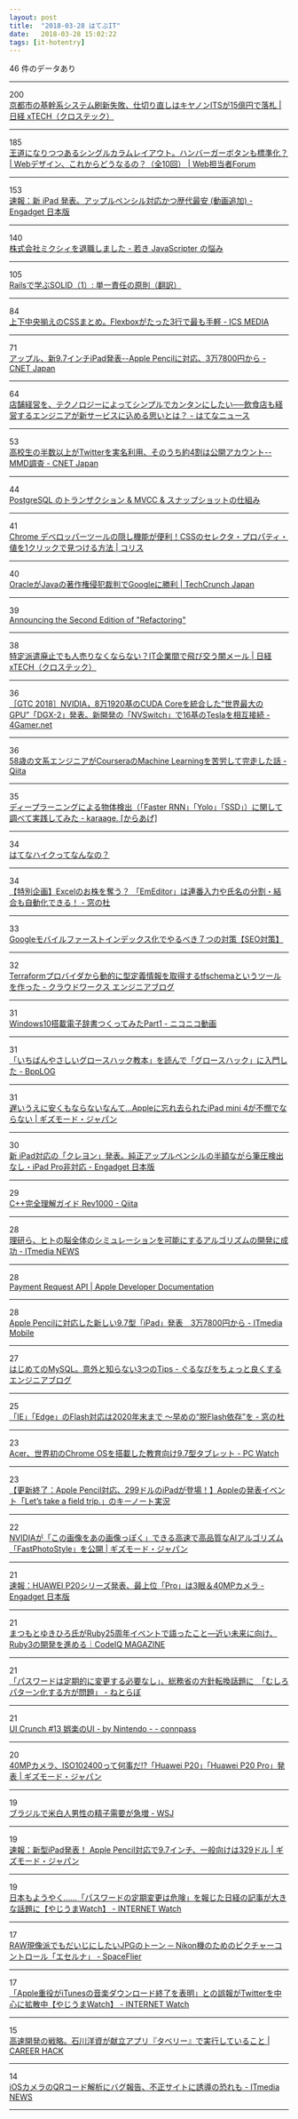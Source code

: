 ```yaml
---
layout: post
title:  "2018-03-28 はてぶIT"
date:   2018-03-28 15:02:22
tags: [it-hotentry]
---
```

46 件のデータあり

<hr><div class="row">
<div class="col-1"><span class="badge badge-pill badge-success h2">200</span></div>
<div class="col-11"><a href='http://tech.nikkeibp.co.jp/atcl/nxt/news/18/00618/' target='_blank'>京都市の基幹系システム刷新失敗、仕切り直しはキヤノンITSが15億円で落札 | 日経 xTECH（クロステック）</a></div>
</div>
<hr>
<div class="row">
<div class="col-1"><span class="badge badge-pill badge-success h2">185</span></div>
<div class="col-11"><a href='https://webtan.impress.co.jp/e/2018/03/28/28481' target='_blank'>王道になりつつあるシングルカラムレイアウト。ハンバーガーボタンも標準化？ | Webデザイン、これからどうなるの？（全10回） | Web担当者Forum</a></div>
</div>
<hr>
<div class="row">
<div class="col-1"><span class="badge badge-pill badge-success h2">153</span></div>
<div class="col-11"><a href='https://japanese.engadget.com/2018/03/27/ipad-apple-pencil/' target='_blank'>速報：新 iPad 発表。アップルペンシル対応かつ歴代最安 (動画追加) - Engadget 日本版</a></div>
</div>
<hr>
<div class="row">
<div class="col-1"><span class="badge badge-pill badge-success h2">140</span></div>
<div class="col-11"><a href='http://orgachem.hatenablog.com/entry/2018/03/27/214537' target='_blank'>株式会社ミクシィを退職しました - 若き JavaScripter の悩み</a></div>
</div>
<hr>
<div class="row">
<div class="col-1"><span class="badge badge-pill badge-success h2">105</span></div>
<div class="col-11"><a href='https://techracho.bpsinc.jp/hachi8833/2018_03_27/54130' target='_blank'>Railsで学ぶSOLID（1）: 単一責任の原則（翻訳）</a></div>
</div>
<hr>
<div class="row">
<div class="col-1"><span class="badge badge-pill badge-success h2">84</span></div>
<div class="col-11"><a href='https://ics.media/entry/17522' target='_blank'>上下中央揃えのCSSまとめ。Flexboxがたった3行で最も手軽 - ICS MEDIA</a></div>
</div>
<hr>
<div class="row">
<div class="col-1"><span class="badge badge-pill badge-success h2">71</span></div>
<div class="col-11"><a href='https://japan.cnet.com/article/35116778/' target='_blank'>アップル、新9.7インチiPad発表--Apple Pencilに対応、3万7800円から - CNET Japan</a></div>
</div>
<hr>
<div class="row">
<div class="col-1"><span class="badge badge-pill badge-success h2">64</span></div>
<div class="col-11"><a href='http://hatenanews.com/articles/2018/03/27/110000' target='_blank'>店舗経営を、テクノロジーによってシンプルでカンタンにしたい──飲食店も経営するエンジニアが新サービスに込める思いとは？ - はてなニュース</a></div>
</div>
<hr>
<div class="row">
<div class="col-1"><span class="badge badge-pill badge-success h2">53</span></div>
<div class="col-11"><a href='https://japan.cnet.com/article/35116762/' target='_blank'>高校生の半数以上がTwitterを実名利用、そのうち約4割は公開アカウント--MMD調査 - CNET Japan</a></div>
</div>
<hr>
<div class="row">
<div class="col-1"><span class="badge badge-pill badge-success h2">44</span></div>
<div class="col-11"><a href='http://www.nminoru.jp/~nminoru/postgresql/pg-transaction-mvcc-snapshot.html' target='_blank'>PostgreSQL のトランザクション & MVCC & スナップショットの仕組み</a></div>
</div>
<hr>
<div class="row">
<div class="col-1"><span class="badge badge-pill badge-success h2">41</span></div>
<div class="col-11"><a href='https://coliss.com/articles/build-websites/operation/css/detect-css-property-in-css-files.html' target='_blank'>Chrome デベロッパーツールの隠し機能が便利！CSSのセレクタ・プロパティ・値を1クリックで見つける方法 | コリス</a></div>
</div>
<hr>
<div class="row">
<div class="col-1"><span class="badge badge-pill badge-success h2">40</span></div>
<div class="col-11"><a href='https://jp.techcrunch.com/2018/03/28/2018-03-27-oracle-wins-appeal-against-google-in-copyright-case/' target='_blank'>OracleがJavaの著作権侵犯裁判でGoogleに勝利 | TechCrunch Japan</a></div>
</div>
<hr>
<div class="row">
<div class="col-1"><span class="badge badge-pill badge-success h2">39</span></div>
<div class="col-11"><a href='https://martinfowler.com/articles/201803-refactoring-2nd-ed.html' target='_blank'>Announcing the Second Edition of "Refactoring"</a></div>
</div>
<hr>
<div class="row">
<div class="col-1"><span class="badge badge-pill badge-success h2">38</span></div>
<div class="col-11"><a href='http://tech.nikkeibp.co.jp/atcl/nxt/column/18/00138/032600034/' target='_blank'>特定派遣廃止でも人売りなくならない？IT企業間で飛び交う闇メール | 日経 xTECH（クロステック）</a></div>
</div>
<hr>
<div class="row">
<div class="col-1"><span class="badge badge-pill badge-success h2">36</span></div>
<div class="col-11"><a href='http://www.4gamer.net/games/121/G012181/20180328001/' target='_blank'>［GTC 2018］NVIDIA，8万1920基のCUDA Coreを統合した“世界最大のGPU”「DGX-2」発表。新開発の「NVSwitch」で16基のTeslaを相互接続 - 4Gamer.net</a></div>
</div>
<hr>
<div class="row">
<div class="col-1"><span class="badge badge-pill badge-success h2">36</span></div>
<div class="col-11"><a href='https://qiita.com/narista/items/1c0013b5442644e6fe63' target='_blank'>58歳の文系エンジニアがCourseraのMachine Learningを苦労して完走した話 - Qiita</a></div>
</div>
<hr>
<div class="row">
<div class="col-1"><span class="badge badge-pill badge-success h2">35</span></div>
<div class="col-11"><a href='http://karaage.hatenadiary.jp/entry/2018/03/28/073000' target='_blank'>ディープラーニングによる物体検出（「Faster RNN」「Yolo」「SSD」）に関して調べて実践してみた - karaage. [からあげ]</a></div>
</div>
<hr>
<div class="row">
<div class="col-1"><span class="badge badge-pill badge-success h2">34</span></div>
<div class="col-11"><a href='https://anond.hatelabo.jp/20180327210729' target='_blank'>はてなハイクってなんなの？</a></div>
</div>
<hr>
<div class="row">
<div class="col-1"><span class="badge badge-pill badge-success h2">34</span></div>
<div class="col-11"><a href='https://forest.watch.impress.co.jp/docs/special/1112989.html' target='_blank'>【特別企画】Excelのお株を奪う？ 「EmEditor」は連番入力や氏名の分割・結合も自動化できる！ - 窓の杜</a></div>
</div>
<hr>
<div class="row">
<div class="col-1"><span class="badge badge-pill badge-success h2">33</span></div>
<div class="col-11"><a href='http://kanemotilevel.com/mobile-first-index.html' target='_blank'>Googleモバイルファーストインデックス化でやるべき７つの対策【SEO対策】</a></div>
</div>
<hr>
<div class="row">
<div class="col-1"><span class="badge badge-pill badge-success h2">32</span></div>
<div class="col-11"><a href='http://engineer.crowdworks.jp/entry/2018/03/27/173704' target='_blank'>Terraformプロバイダから動的に型定義情報を取得するtfschemaというツールを作った - クラウドワークス エンジニアブログ</a></div>
</div>
<hr>
<div class="row">
<div class="col-1"><span class="badge badge-pill badge-success h2">31</span></div>
<div class="col-11"><a href='http://www.nicovideo.jp/watch/sm32896358' target='_blank'>Windows10搭載電子辞書つくってみたPart1 - ニコニコ動画</a></div>
</div>
<hr>
<div class="row">
<div class="col-1"><span class="badge badge-pill badge-success h2">31</span></div>
<div class="col-11"><a href='http://tkybpp.hatenablog.com/entry/2018/03/27/200000' target='_blank'>「いちばんやさしいグロースハック教本」を読んで「グロースハック」に入門した - BppLOG</a></div>
</div>
<hr>
<div class="row">
<div class="col-1"><span class="badge badge-pill badge-success h2">31</span></div>
<div class="col-11"><a href='https://www.gizmodo.jp/2018/03/remember-apple-ipad-mini.html' target='_blank'>遅いうえに安くもならないなんて…Appleに忘れ去られたiPad mini 4が不憫でならない | ギズモード・ジャパン</a></div>
</div>
<hr>
<div class="row">
<div class="col-1"><span class="badge badge-pill badge-success h2">30</span></div>
<div class="col-11"><a href='https://japanese.engadget.com/2018/03/27/ipad-ipad-pro/' target='_blank'>新 iPad対応の「クレヨン」発表。純正アップルペンシルの半額ながら筆圧検出なし・iPad Pro非対応 - Engadget 日本版</a></div>
</div>
<hr>
<div class="row">
<div class="col-1"><span class="badge badge-pill badge-success h2">29</span></div>
<div class="col-11"><a href='https://qiita.com/_EnumHack/items/b5672ac9be86584a6629' target='_blank'>C++完全理解ガイド Rev1000 - Qiita</a></div>
</div>
<hr>
<div class="row">
<div class="col-1"><span class="badge badge-pill badge-success h2">28</span></div>
<div class="col-11"><a href='http://www.itmedia.co.jp/news/articles/1803/27/news075.html' target='_blank'>理研ら、ヒトの脳全体のシミュレーションを可能にするアルゴリズムの開発に成功 - ITmedia NEWS</a></div>
</div>
<hr>
<div class="row">
<div class="col-1"><span class="badge badge-pill badge-success h2">28</span></div>
<div class="col-11"><a href='https://developer.apple.com/documentation/applepayjs/payment_request_api' target='_blank'>Payment Request API | Apple Developer Documentation</a></div>
</div>
<hr>
<div class="row">
<div class="col-1"><span class="badge badge-pill badge-success h2">28</span></div>
<div class="col-11"><a href='http://www.itmedia.co.jp/mobile/articles/1803/28/news052.html' target='_blank'>Apple Pencilに対応した新しい9.7型「iPad」発表　3万7800円から - ITmedia Mobile</a></div>
</div>
<hr>
<div class="row">
<div class="col-1"><span class="badge badge-pill badge-success h2">27</span></div>
<div class="col-11"><a href='http://developers.gnavi.co.jp/entry/mysql-tips' target='_blank'>はじめてのMySQL。意外と知らない3つのTips - ぐるなびをちょっと良くするエンジニアブログ</a></div>
</div>
<hr>
<div class="row">
<div class="col-1"><span class="badge badge-pill badge-success h2">25</span></div>
<div class="col-11"><a href='https://forest.watch.impress.co.jp/docs/news/1113739.html' target='_blank'>「IE」「Edge」のFlash対応は2020年末まで ～早めの“脱Flash依存”を - 窓の杜</a></div>
</div>
<hr>
<div class="row">
<div class="col-1"><span class="badge badge-pill badge-success h2">23</span></div>
<div class="col-11"><a href='https://pc.watch.impress.co.jp/docs/news/1113686.html' target='_blank'>Acer、世界初のChrome OSを搭載した教育向け9.7型タブレット - PC Watch</a></div>
</div>
<hr>
<div class="row">
<div class="col-1"><span class="badge badge-pill badge-success h2">23</span></div>
<div class="col-11"><a href='https://www.gizmodo.jp/2018/03/live-blog-march-2018-apple-event.html' target='_blank'>【更新終了：Apple Pencil対応、299ドルのiPadが登場！】Appleの発表イベント「Let’s take a field trip.」のキーノート実況</a></div>
</div>
<hr>
<div class="row">
<div class="col-1"><span class="badge badge-pill badge-success h2">22</span></div>
<div class="col-11"><a href='https://www.gizmodo.jp/2018/03/nvdia-fastphotostyle.html' target='_blank'>NVIDIAが「この画像をあの画像っぽく」できる高速で高品質なAIアルゴリズム「FastPhotoStyle」を公開 | ギズモード・ジャパン</a></div>
</div>
<hr>
<div class="row">
<div class="col-1"><span class="badge badge-pill badge-success h2">21</span></div>
<div class="col-11"><a href='https://japanese.engadget.com/2018/03/27/huawei-p20-pro-3-40mp/' target='_blank'>速報：HUAWEI P20シリーズ発表、最上位「Pro」は3眼＆40MPカメラ - Engadget 日本版</a></div>
</div>
<hr>
<div class="row">
<div class="col-1"><span class="badge badge-pill badge-success h2">21</span></div>
<div class="col-11"><a href='https://codeiq.jp/magazine/2018/03/58209/' target='_blank'>まつもとゆきひろ氏がRuby25周年イベントで語ったこと―近い未来に向け、Ruby3の開発を進める｜CodeIQ MAGAZINE</a></div>
</div>
<hr>
<div class="row">
<div class="col-1"><span class="badge badge-pill badge-success h2">21</span></div>
<div class="col-11"><a href='http://nlab.itmedia.co.jp/nl/articles/1803/27/news130.html' target='_blank'>「パスワードは定期的に変更する必要なし」、総務省の方針転換話題に　「むしろパターン化する方が問題」 - ねとらぼ</a></div>
</div>
<hr>
<div class="row">
<div class="col-1"><span class="badge badge-pill badge-success h2">21</span></div>
<div class="col-11"><a href='https://ui-crunch.connpass.com/event/82969/' target='_blank'>UI Crunch #13 娯楽のUI - by Nintendo - - connpass</a></div>
</div>
<hr>
<div class="row">
<div class="col-1"><span class="badge badge-pill badge-success h2">20</span></div>
<div class="col-11"><a href='https://www.gizmodo.jp/2018/03/huawei_p20_p20p.html' target='_blank'>40MPカメラ、ISO102400って何事だ!?「Huawei P20」「Huawei P20 Pro」発表 | ギズモード・ジャパン</a></div>
</div>
<hr>
<div class="row">
<div class="col-1"><span class="badge badge-pill badge-success h2">19</span></div>
<div class="col-11"><a href='http://jp.wsj.com/articles/SB12386457582361034431504584121100470443262' target='_blank'>ブラジルで米白人男性の精子需要が急増 - WSJ</a></div>
</div>
<hr>
<div class="row">
<div class="col-1"><span class="badge badge-pill badge-success h2">19</span></div>
<div class="col-11"><a href='https://www.gizmodo.jp/2018/03/164025.html' target='_blank'>速報：新型iPad発表！ Apple Pencil対応で9.7インチ、一般向けは329ドル | ギズモード・ジャパン</a></div>
</div>
<hr>
<div class="row">
<div class="col-1"><span class="badge badge-pill badge-success h2">19</span></div>
<div class="col-11"><a href='https://internet.watch.impress.co.jp/docs/yajiuma/1113835.html' target='_blank'>日本もようやく……「パスワードの定期変更は危険」を報じた日経の記事が大きな話題に【やじうまWatch】 - INTERNET Watch</a></div>
</div>
<hr>
<div class="row">
<div class="col-1"><span class="badge badge-pill badge-success h2">17</span></div>
<div class="col-11"><a href='http://www.spaceflier.com/entry/20180327_eterna-like-custom-picture-control' target='_blank'>RAW現像派でもだいじにしたいJPGのトーン ─ Nikon機のためのピクチャーコントロール「エセルナ」 - SpaceFlier</a></div>
</div>
<hr>
<div class="row">
<div class="col-1"><span class="badge badge-pill badge-success h2">17</span></div>
<div class="col-11"><a href='https://internet.watch.impress.co.jp/docs/yajiuma/1113836.html' target='_blank'>「Apple重役がiTunesの音楽ダウンロード終了を表明」との誤報がTwitterを中心に拡散中【やじうまWatch】 - INTERNET Watch</a></div>
</div>
<hr>
<div class="row">
<div class="col-1"><span class="badge badge-pill badge-success h2">15</span></div>
<div class="col-11"><a href='http://careerhack.en-japan.com/report/detail/940' target='_blank'>高速開発の戦略。石川洋資が献立アプリ『タベリー』で実行していること | CAREER HACK</a></div>
</div>
<hr>
<div class="row">
<div class="col-1"><span class="badge badge-pill badge-success h2">14</span></div>
<div class="col-11"><a href='http://www.itmedia.co.jp/news/articles/1803/27/news061.html' target='_blank'>iOSカメラのQRコード解析にバグ報告、不正サイトに誘導の恐れも - ITmedia NEWS</a></div>
</div>
<hr>
